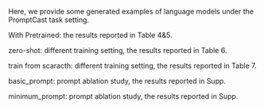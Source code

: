 Here, we provide some generated examples of language models under the PromptCast task setting.

With Pretrained: the results reported in Table 4&5.

zero-shot: different training setting, the results reported in Table 6.

train from scaracth: different training setting, the results reported in Table 7.

basic_prompt: prompt ablation study, the results reported in Supp.

minimum_prompt: prompt ablation study, the results reported in Supp.
